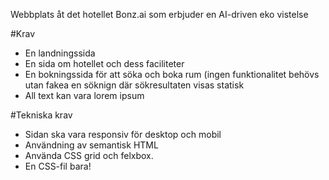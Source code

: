  Webbplats åt det hotellet Bonz.ai som erbjuder en AI-driven eko vistelse
 
 #Krav
 
 - En landningssida 
 - En sida om hotellet och dess faciliteter
 - En bokningssida för att söka och boka rum (ingen funktionalitet behövs utan fakea en söknign där sökresultaten visas statisk
 - All text kan vara lorem ipsum 


#Tekniska krav 

- Sidan ska vara responsiv för desktop och mobil
- Användning av semantisk HTML 
- Använda CSS grid och felxbox.
- En CSS-fil bara!

